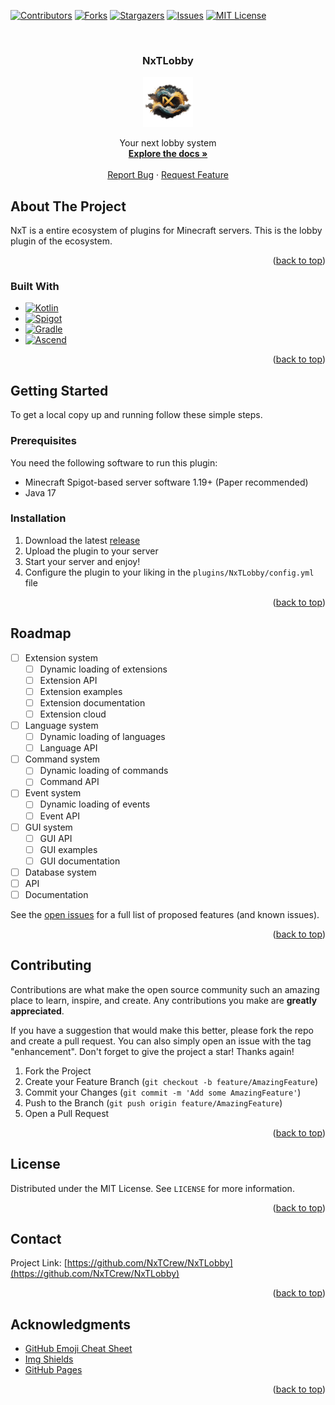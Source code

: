 <!-- Template for readme used: https://github.com/othneildrew/Best-README-Template -->
<a name="readme-top"></a>

<!-- PROJECT SHIELDS -->
<!--
*** I'm using markdown "reference style" links for readability.
*** Reference links are enclosed in brackets [ ] instead of parentheses ( ).
*** See the bottom of this document for the declaration of the reference variables
*** for contributors-url, forks-url, etc. This is an optional, concise syntax you may use.
*** https://www.markdownguide.org/basic-syntax/#reference-style-links
-->
[![Contributors][contributors-shield]][contributors-url]
[![Forks][forks-shield]][forks-url]
[![Stargazers][stars-shield]][stars-url]
[![Issues][issues-shield]][issues-url]
[![MIT License][license-shield]][license-url]



<!-- PROJECT LOGO -->
<br />
<div align="center">
<h3 align="center">NxTLobby</h3>

  <a href="https://github.com/NxTCrew/NxTLobby">
    <img src="images/nxtlogo-nobg.png" alt="Logo" width="80" height="80">
  </a>

  <p align="center">
    Your next lobby system
    <br />
    <a href="https://github.com/NxTCrew/NxTLobby/wiki"><strong>Explore the docs »</strong></a>
    <br />
    <br />
    <a href="https://github.com/NxTCrew/NxTLobby/issues">Report Bug</a>
    ·
    <a href="https://github.com/NxTCrew/NxTLobby/issues">Request Feature</a>
  </p>
</div>



<!-- ABOUT THE PROJECT -->
## About The Project

NxT is a entire ecosystem of plugins for Minecraft servers. This is the lobby plugin of the ecosystem.

<p align="right">(<a href="#readme-top">back to top</a>)</p>



### Built With

* [![Kotlin][Kotlin]][Kotlin-url]
* [![Spigot][Spigot]][Spigot-url]
* [![Gradle][Gradle]][Gradle-url]
* [![Ascend][Ascend]][Ascend-url]

<p align="right">(<a href="#readme-top">back to top</a>)</p>



<!-- GETTING STARTED -->
## Getting Started

To get a local copy up and running follow these simple steps.

### Prerequisites

You need the following software to run this plugin:
* Minecraft Spigot-based server software 1.19+ (Paper recommended)
* Java 17

### Installation

1. Download the latest [release](releases)
2. Upload the plugin to your server
3. Start your server and enjoy!
4. Configure the plugin to your liking in the `plugins/NxTLobby/config.yml` file

<p align="right">(<a href="#readme-top">back to top</a>)</p>



<!-- ROADMAP -->
## Roadmap

- [ ] Extension system
  - [ ] Dynamic loading of extensions
  - [ ] Extension API
  - [ ] Extension examples
  - [ ] Extension documentation
  - [ ] Extension cloud
- [ ] Language system
  - [ ] Dynamic loading of languages
  - [ ] Language API
- [ ] Command system
  - [ ] Dynamic loading of commands
  - [ ] Command API
- [ ] Event system
  - [ ] Dynamic loading of events
  - [ ] Event API
- [ ] GUI system
    - [ ] GUI API
    - [ ] GUI examples
    - [ ] GUI documentation
- [ ] Database system
- [ ] API
- [ ] Documentation

See the [open issues](issues) for a full list of proposed features (and known issues).

<p align="right">(<a href="#readme-top">back to top</a>)</p>



<!-- CONTRIBUTING -->
## Contributing

Contributions are what make the open source community such an amazing place to learn, inspire, and create. Any contributions you make are **greatly appreciated**.

If you have a suggestion that would make this better, please fork the repo and create a pull request. You can also simply open an issue with the tag "enhancement".
Don't forget to give the project a star! Thanks again!

1. Fork the Project
2. Create your Feature Branch (`git checkout -b feature/AmazingFeature`)
3. Commit your Changes (`git commit -m 'Add some AmazingFeature'`)
4. Push to the Branch (`git push origin feature/AmazingFeature`)
5. Open a Pull Request

<p align="right">(<a href="#readme-top">back to top</a>)</p>



<!-- LICENSE -->
## License

Distributed under the MIT License. See `LICENSE` for more information.

<p align="right">(<a href="#readme-top">back to top</a>)</p>



<!-- CONTACT -->
## Contact

Project Link: [https://github.com/NxTCrew/NxTLobby](https://github.com/NxTCrew/NxTLobby)

<p align="right">(<a href="#readme-top">back to top</a>)</p>



<!-- ACKNOWLEDGMENTS -->
## Acknowledgments

* [GitHub Emoji Cheat Sheet](https://www.webpagefx.com/tools/emoji-cheat-sheet)
* [Img Shields](https://shields.io)
* [GitHub Pages](https://pages.github.com)

<p align="right">(<a href="#readme-top">back to top</a>)</p>



<!-- MARKDOWN LINKS & IMAGES -->
<!-- https://www.markdownguide.org/basic-syntax/#reference-style-links -->
[contributors-shield]: https://img.shields.io/github/contributors/NxTCrew/NxTLobby.svg?style=for-the-badge
[contributors-url]: https://github.com/orgs/NxTCrew/NxTLobby/graphs/contributors
[forks-shield]: https://img.shields.io/github/forks/NxTCrew/NxTLobby.svg?style=for-the-badge
[forks-url]: https://github.com/NxTCrew/NxTLobby/network/members
[stars-shield]: https://img.shields.io/github/stars/NxTCrew/NxTLobby.svg?style=for-the-badge
[stars-url]: https://github.com/NxTCrew/NxTLobby/stargazers
[issues-shield]: https://img.shields.io/github/issues/NxTCrew/NxTLobby.svg?style=for-the-badge
[issues-url]: https://github.com/NxTCrew/NxTLobby/issues
[license-shield]: https://img.shields.io/github/license/NxTCrew/NxTLobby.svg?style=for-the-badge
[license-url]: https://github.com/orgs/NxTCrew/NxTLobby/main/LICENSE

[Spigot]: https://img.shields.io/badge/Spigot-1.19+-green.svg?style=for-the-badge
[Spigot-url]: https://www.spigotmc.org/
[Kotlin]: https://img.shields.io/badge/Kotlin-1.8.20%20beta-blue.svg?style=for-the-badge
[Kotlin-url]: https://kotlinlang.org/
[Gradle]: https://img.shields.io/badge/Gradle-8.0.1-blue.svg?style=for-the-badge
[Gradle-url]: https://gradle.org/
[Ascend]: https://img.shields.io/badge/Ascend-22.0.0-green.svg?style=for-the-badge
[Ascend-url]: https://github.com/TheFruxz/Ascend
